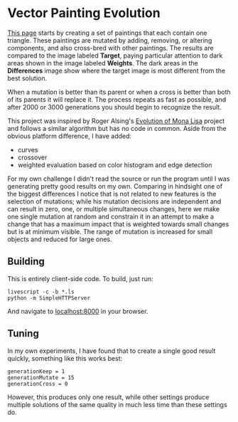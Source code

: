 Vector Painting Evolution
=========================

[This page][1] starts by creating a set of paintings that each contain one
triangle. These paintings are mutated by adding, removing, or
altering components, and also cross-bred with other paintings. The results are
compared to the image labeled **Target**, paying particular attention to dark
areas shown in the image labeled **Weights**. The dark areas in the
**Differences** image show where the target image is most different from the
best solution.

When a mutation is better than its parent or when a cross is better than both of
its parents it will replace it. The process repeats as fast as possible, and
after 2000 or 3000 generations you should begin to recognize the result.

This project was inspired by Roger Alsing's [Evolution of Mona Lisa][2] project
and follows a similar algorithm but has no code in common. Aside from the obvious
platform difference, I have added:

* curves
* crossover
* weighted evaluation based on color histogram and edge detection

For my own challenge I didn't read the source or run the program until I was
generating pretty good results on my own. Comparing in hindsight one of the
biggest differences I notice that is not related to new features is the
selection of mutations; while his mutation decisions are independent and can
result in zero, one, or multiple simultaneous changes, here we make one single
mutation at random and constrain it in an attempt to make a change that has a
maximum impact that is weighted towards small changes but is at minimum visible.
The range of mutation is increased for small objects and reduced for large ones.

Building
--------

This is entirely client-side code. To build, just run:

    livescript -c -b *.ls
    python -m SimpleHTTPServer

And navigate to [localhost:8000][3] in your browser.

Tuning
------

In my own experiments, I have found that to create a single good result quickly,
something like this works best:

    generationKeep = 1
    generationMutate = 15
    generationCross = 0

However, this produces only one result, while other settings produce multiple
solutions of the same quality in much less time than these settings do.


[1]: http://svachalek.github.com/svgdna/
[2]: http://rogeralsing.com/2008/12/07/genetic-programming-evolution-of-mona-lisa/
[3]: http://localhost:8000

